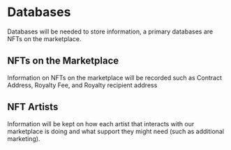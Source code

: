 # Databases

Databases will be needed to store information, a primary databases are NFTs on the marketplace.&#x20;

## NFTs on the Marketplace

Information on NFTs on the marketplace will be recorded such as Contract Address, Royalty Fee, and Royalty recipient address

## NFT Artists

Information will be kept on how each artist that interacts with our marketplace is doing and what support they might need (such as additional marketing).&#x20;
